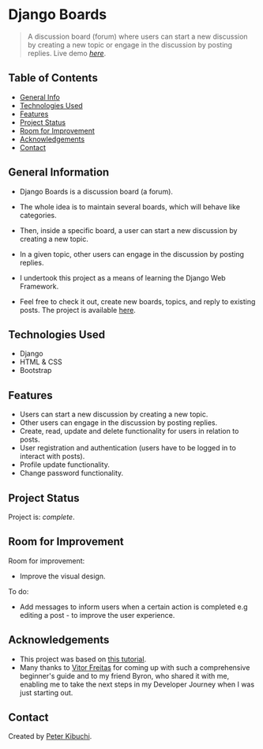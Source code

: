 # Django Boards
> A discussion board (forum) where users can start a new discussion by creating a new topic or engage in the discussion by posting replies.
> Live demo [_here_](https://django-boards-unchained.herokuapp.com/).

## Table of Contents
* [General Info](#general-information)
* [Technologies Used](#technologies-used)
* [Features](#features)
* [Project Status](#project-status)
* [Room for Improvement](#room-for-improvement)
* [Acknowledgements](#acknowledgements)
* [Contact](#contact)
<!-- * [Setup](#setup) -->


## General Information
- Django Boards is a discussion board (a forum).
- The whole idea is to maintain several boards, which will behave like categories.
- Then, inside a specific board, a user can start a new discussion by creating a new topic.
- In a given topic, other users can engage in the discussion by posting replies.
- I undertook this project as a means of learning the Django Web Framework.

- Feel free to check it out, create new boards, topics, and reply to existing posts. The project is available [here](https://django-boards-unchained.herokuapp.com/).



## Technologies Used
- Django
- HTML & CSS
- Bootstrap


## Features
- Users can start a new discussion by creating a new topic.
- Other users can engage in the discussion by posting replies.
- Create, read, update and delete functionality for users in relation to posts.
- User registration and authentication (users have to be logged in to interact with posts).
- Profile update functionality.
- Change password functionality.


<!-- ## Setup
What are the project requirements/dependencies? Where are they listed? A requirements.txt or a Pipfile.lock file perhaps? Where is it located?

Proceed to describe how to install / setup one's local environment / get started with the project.
Provide a link to the demo version here as well. -->

## Project Status
Project is:  _complete_.


## Room for Improvement
Room for improvement:
- Improve the visual design.

To do:
- Add messages to inform users when a certain action is completed e.g editing a post - to improve the user experience.


## Acknowledgements
- This project was based on [this tutorial](https://simpleisbetterthancomplex.com/series/beginners-guide/1.11/).
- Many thanks to [Vitor Freitas](https://github.com/vitorfs) for coming up with such a comprehensive beginner's guide and to my friend Byron, who shared it with me, enabling me to take the next steps in my Developer Journey when I was just starting out.


## Contact
Created by [Peter Kibuchi](https://www.peterkibuchi.com).
